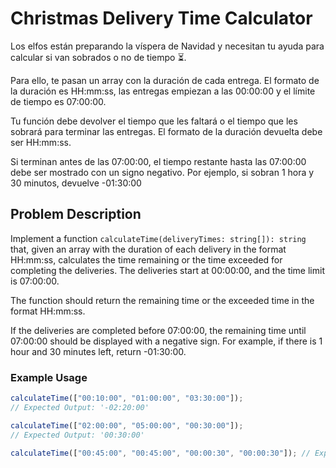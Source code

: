 # Christmas Delivery Time Calculator

Los elfos están preparando la víspera de Navidad y necesitan tu ayuda para calcular si van sobrados o no de tiempo ⏳.

Para ello, te pasan un array con la duración de cada entrega. El formato de la duración es HH:mm:ss, las entregas empiezan a las 00:00:00 y el límite de tiempo es 07:00:00.

Tu función debe devolver el tiempo que les faltará o el tiempo que les sobrará para terminar las entregas. El formato de la duración devuelta debe ser HH:mm:ss.

Si terminan antes de las 07:00:00, el tiempo restante hasta las 07:00:00 debe ser mostrado con un signo negativo. Por ejemplo, si sobran 1 hora y 30 minutos, devuelve -01:30:00

## Problem Description

Implement a function `calculateTime(deliveryTimes: string[]): string` that, given an array with the duration of each delivery in the format HH:mm:ss, calculates the time remaining or the time exceeded for completing the deliveries. The deliveries start at 00:00:00, and the time limit is 07:00:00.

The function should return the remaining time or the exceeded time in the format HH:mm:ss.

If the deliveries are completed before 07:00:00, the remaining time until 07:00:00 should be displayed with a negative sign. For example, if there is 1 hour and 30 minutes left, return -01:30:00.

### Example Usage

```typescript
calculateTime(["00:10:00", "01:00:00", "03:30:00"]);
// Expected Output: '-02:20:00'

calculateTime(["02:00:00", "05:00:00", "00:30:00"]);
// Expected Output: '00:30:00'

calculateTime(["00:45:00", "00:45:00", "00:00:30", "00:00:30"]); // Expected Output: '-05:29:00'
```
